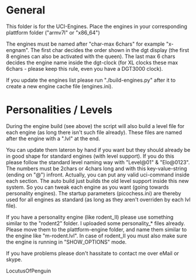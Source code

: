 General
=======
This folder is for the UCI-Engines. Place the engines in your corresponding plattform folder ("armv7l" or "x86_64")

The engines must be named after "char-max 6chars" for example "x-engnam". The first char decides the order
shown in the dgt display (the first 8 engines can also be activated with the queen). The last max 6 chars decides the
engine name inside the dgt-clock (for XL clocks these max 6chars - please keep this rule, even you have a DGT3000 clock).

If you update the engines list please run "./build-engines.py" after it to create a new engine cache file (engines.ini).


Personalities / Levels
======================
During the engine build (see above) the script will also build a level file for each engine (as long there isn't
such file already). These files are named after the engine with a ".lvl" at the end.

You can update them lateron by hand if you want but they should already be in good shape for standard engines (with level
support). If you do this please follow the standard level naming way with "Level@01" & "Elo@0123". The numbers must be
2chars or 4chars long and with this key-value-string (ending on "@") infront.
Actually, you can put any valid uci-command inside each section. The auto build just builds the old level support inside
this new system. So you can tweak each engine as you want (going towards personality engines). The startup parameters
(picochess.ini) are thereby used for all engines as standard (as long as they aren't overriden by each lvl file).


If you have a personality engine (like rodent_II) please use something similar to the "rodent2" folder.
I uploaded some personality_* files already. Please move them to the plattform-engine folder, and name them similar to
the engine like "m-rodent.lvl".
In case of rodent_II you must also make sure the engine is running in "SHOW_OPTIONS" mode.

If you have problems please don't hassitate to contact me over eMail or skype.

LocutusOfPenguin
